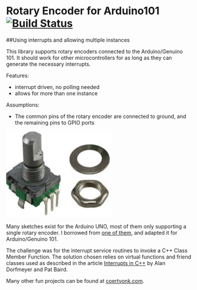 # Rotary Encoder for Arduino101  [![Build Status](https://travis-ci.org/cvonk/arduino-rotary_encoder.svg?branch=master)](https://travis-ci.org/cvonk/arduino-rotary_encoder/builds/170003121#)
##Using interrupts and allowing multiple instances

This library supports rotary encoders connected to the Arduino/Genuino 101.  It should work for other microcontrollers for as long as they can generate the necessary interrupts.

Features:

* interrupt driven, no polling needed
* allows for more than one instance

Assumptions:

* The common pins of the rotary encoder are connected to ground, and the remaining pins to GPIO ports

![Rotary encoder](media/rotrencoder.png)

Many sketches exist for the Arduino UNO, most of them only supporting a single rotary encoder.   I borrowed from [one of them](http://www.instructables.com/id/Improved-Arduino-Rotary-Encoder-Reading/), and adapted it for Arduino/Genuino 101.

The challenge was for the interrupt service routines to invoke a C++ Class Member Function.  The solution chosen relies on virtual functions and friend classes used as described in the article [Interrupts in C++](http://www.embedded.com/design/prototyping-and-development/4023817/Interrupts-in-C-) by Alan Dorfmeyer and Pat Baird.

Many other fun projects can be found at [coertvonk.com](http://www.coertvonk.com/technology/embedded).

